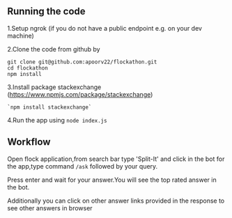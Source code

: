 
## Running the code

1.Setup ngrok (if you do not have a public endpoint e.g. on your dev machine)

2.Clone the code from github by 

``` 
git clone git@github.com:apoorv22/flockathon.git 
cd flockathon
npm install 
   ```
3.Install package stackexchange (https://www.npmjs.com/package/stackexchange)

	`npm install stackexchange`

4.Run the app using `node index.js`

## Workflow 

  Open flock application,from search bar type 'Split-It' and click in the bot for the app,type command ```/ask``` followed by your      query.

  Press enter and wait for your answer.You will see the top rated answer in the bot.

  Additionally you can click on other answer links provided in the response to see other answers in browser
